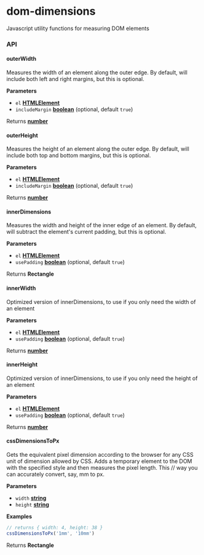# dom-dimensions

Javascript utility functions for measuring DOM elements

### API

<!-- Generated by documentation.js. Update this documentation by updating the source code. -->

#### outerWidth

Measures the width of an element along the outer
edge. By default, will include both left and right
margins, but this is optional.

**Parameters**

-   `el` **[HTMLElement](https://developer.mozilla.org/en-US/docs/Web/HTML/Element)** 
-   `includeMargin` **[boolean](https://developer.mozilla.org/en-US/docs/Web/JavaScript/Reference/Global_Objects/Boolean)**  (optional, default `true`)

Returns **[number](https://developer.mozilla.org/en-US/docs/Web/JavaScript/Reference/Global_Objects/Number)** 

#### outerHeight

Measures the height of an element along the outer
edge. By default, will include both top and bottom
margins, but this is optional.

**Parameters**

-   `el` **[HTMLElement](https://developer.mozilla.org/en-US/docs/Web/HTML/Element)** 
-   `includeMargin` **[boolean](https://developer.mozilla.org/en-US/docs/Web/JavaScript/Reference/Global_Objects/Boolean)**  (optional, default `true`)

Returns **[number](https://developer.mozilla.org/en-US/docs/Web/JavaScript/Reference/Global_Objects/Number)** 

#### innerDimensions

Measures the width and height of the inner edge
of an element. By default, will subtract the element's
current padding, but this is optional.

**Parameters**

-   `el` **[HTMLElement](https://developer.mozilla.org/en-US/docs/Web/HTML/Element)** 
-   `usePadding` **[boolean](https://developer.mozilla.org/en-US/docs/Web/JavaScript/Reference/Global_Objects/Boolean)**  (optional, default `true`)

Returns **Rectangle** 

#### innerWidth

Optimized version of innerDimensions, to use
if you only need the width of an element

**Parameters**

-   `el` **[HTMLElement](https://developer.mozilla.org/en-US/docs/Web/HTML/Element)** 
-   `usePadding` **[boolean](https://developer.mozilla.org/en-US/docs/Web/JavaScript/Reference/Global_Objects/Boolean)**  (optional, default `true`)

Returns **[number](https://developer.mozilla.org/en-US/docs/Web/JavaScript/Reference/Global_Objects/Number)** 

#### innerHeight

Optimized version of innerDimensions, to use
if you only need the height of an element

**Parameters**

-   `el` **[HTMLElement](https://developer.mozilla.org/en-US/docs/Web/HTML/Element)** 
-   `usePadding` **[boolean](https://developer.mozilla.org/en-US/docs/Web/JavaScript/Reference/Global_Objects/Boolean)**  (optional, default `true`)

Returns **[number](https://developer.mozilla.org/en-US/docs/Web/JavaScript/Reference/Global_Objects/Number)** 

#### cssDimensionsToPx

Gets the equivalent pixel dimension according to the browser
for any CSS unit of dimension allowed by CSS. Adds
a temporary element to the DOM with the specified
style and then measures the pixel length. This
// way you can accurately convert, say, mm to px.

**Parameters**

-   `width` **[string](https://developer.mozilla.org/en-US/docs/Web/JavaScript/Reference/Global_Objects/String)** 
-   `height` **[string](https://developer.mozilla.org/en-US/docs/Web/JavaScript/Reference/Global_Objects/String)** 

**Examples**

```javascript
// returns { width: 4, height: 38 }
cssDimensionsToPx('1mm', '10mm')
```

Returns **Rectangle** 
